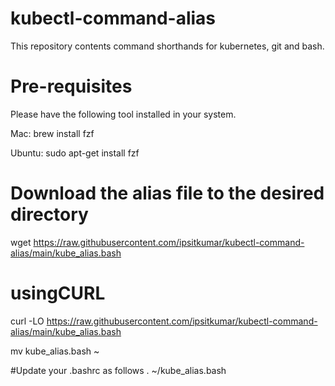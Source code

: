 # kubectl-command-alias
This repository contents command shorthands for kubernetes, git and bash.

# Pre-requisites
Please have the following tool installed in your system. 

Mac:
brew install fzf

Ubuntu: 
sudo apt-get install fzf


# Download the alias file to the desired directory
wget https://raw.githubusercontent.com/ipsitkumar/kubectl-command-alias/main/kube_alias.bash

# usingCURL
curl -LO https://raw.githubusercontent.com/ipsitkumar/kubectl-command-alias/main/kube_alias.bash

mv kube_alias.bash ~

#Update your .bashrc as follows
. ~/kube_alias.bash
